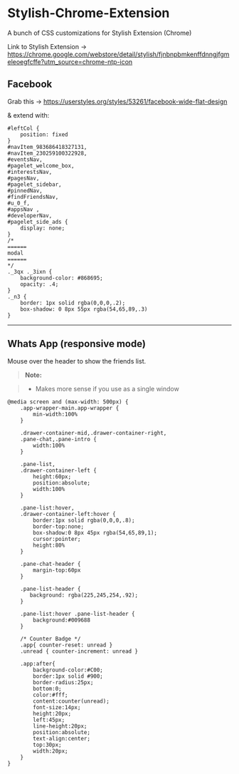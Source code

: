 # Stylish-Chrome-Extension
A bunch of CSS customizations for Stylish Extension (Chrome)

Link to Stylish Extension -> https://chrome.google.com/webstore/detail/stylish/fjnbnpbmkenffdnngjfgmeleoegfcffe?utm_source=chrome-ntp-icon


Facebook
-------

Grab this -> https://userstyles.org/styles/53261/facebook-wide-flat-design

& extend with:

    #leftCol {
        position: fixed
    }
    #navItem_983686418327131,
    #navItem_230259100322928,
    #eventsNav,
    #pagelet_welcome_box,
    #interestsNav,
    #pagesNav,
    #pagelet_sidebar,
    #pinnedNav,
    #findFriendsNav,
    #u_0_f,
    #appsNav ,
    #developerNav,
    #pagelet_side_ads {
        display: none;
    }
    /* 
    ======  
    modal 
    ======  
    */
    ._3qx ._3ixn {
        background-color: #868695;
        opacity: .4;
    }
    ._n3 {
        border: 1px solid rgba(0,0,0,.2);
        box-shadow: 0 8px 55px rgba(54,65,89,.3)
    }


----------

Whats App (responsive mode)
-------

Mouse over the header to show the friends list.

> **Note:**

> - Makes more sense if you use as a single window

    @media screen and (max-width: 500px) {
   		.app-wrapper-main.app-wrapper {
   			min-width:100%
   		}
    	
    	.drawer-container-mid,.drawer-container-right,
    	.pane-chat,.pane-intro {
	    	width:100%
    	}
    	
    	.pane-list,
    	.drawer-container-left {
	    	height:60px;
	    	position:absolute;
	    	width:100%
    	}
    	
    	.pane-list:hover,
    	.drawer-container-left:hover {
	    	border:1px solid rgba(0,0,0,.8);
	    	border-top:none;
	    	box-shadow:0 8px 45px rgba(54,65,89,1);
	    	cursor:pointer;
	    	height:80%
    	}
    	
    	.pane-chat-header {
	    	margin-top:60px
    	}
        
        .pane-list-header {
		   background: rgba(225,245,254,.92);
    	}
    	
    	.pane-list:hover .pane-list-header {
	    	background:#009688
    	}
    	 
    	/* Counter Badge */
		.app{ counter-reset: unread }
		.unread { counter-increment: unread }
	    
		.app:after{
			background-color:#C00;
			border:1px solid #900;
			border-radius:25px;
			bottom:0;
			color:#fff;
			content:counter(unread);
			font-size:14px;
			height:20px;
			left:45px;
			line-height:20px;
			position:absolute;
			text-align:center;
			top:30px;
			width:20px;
		}
    }
